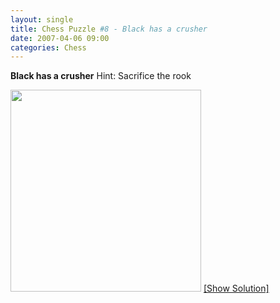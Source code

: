 ```yaml
---
layout: single
title: Chess Puzzle #8 - Black has a crusher
date: 2007-04-06 09:00
categories: Chess
---
```

<strong>Black has a crusher</strong>
Hint: Sacrifice the rook

<a href="/?p=168">
<img src="http://www.abluestar.com/scripts/chess_image.php?ff=6k1/5p1p/8/1p2Q2K/1Nr4P/P5P1/3n2q1/3R4" height="323" width="305" /></a>

<!--more--><a href="javascript:ReverseContentDisplay('chess_solution')">[Show Solution]</a>
<p id="chess_solution" style="clear: both; padding: 5px; display: none">1. ... Rxh4cd! 2.Kxh4 Nf3ch (gets the queen). if instead 2.gxh4, then ... Qg6 mate</p>
